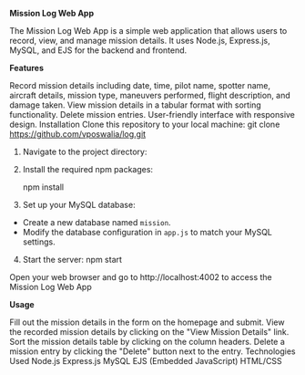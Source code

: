 **Mission Log Web App**

The Mission Log Web App is a simple web application that allows users to record, view, and manage mission details. It uses Node.js, Express.js, MySQL, and EJS for the backend and frontend.

**Features**

Record mission details including date, time, pilot name, spotter name, aircraft details, mission type, maneuvers performed, flight description, and damage taken.
View mission details in a tabular format with sorting functionality.
Delete mission entries.
User-friendly interface with responsive design.
Installation
Clone this repository to your local machine:
git clone https://github.com/vposwalia/log.git

1. Navigate to the project directory:

2. Install the required npm packages:

      npm install

3. Set up your MySQL database:

* Create a new database named `mission`.
* Modify the database configuration in `app.js` to match your MySQL settings.

4. Start the server:
      npm start

Open your web browser and go to http://localhost:4002 to access the Mission Log Web App

**Usage**

Fill out the mission details in the form on the homepage and submit.
View the recorded mission details by clicking on the "View Mission Details" link.
Sort the mission details table by clicking on the column headers.
Delete a mission entry by clicking the "Delete" button next to the entry.
Technologies Used
Node.js
Express.js
MySQL
EJS (Embedded JavaScript)
HTML/CSS


